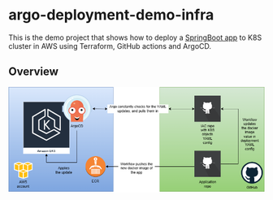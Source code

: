 # argo-deployment-demo-infra
This is the demo project that shows how to deploy a [SpringBoot app](https://github.com/kolyaiks/argo-deloyment-demo-app) to K8S cluster in AWS using Terraform, GitHub actions and ArgoCD.

## Overview
![Architecture](https://github.com/kolyaiks/argo-deployment-demo-infra/blob/main/argo-deployment-demo.drawio.png)
